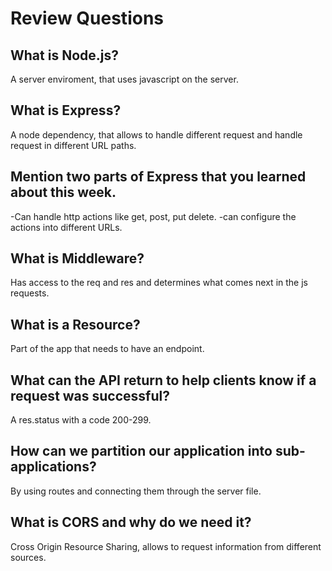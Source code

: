 # Review Questions

## What is Node.js? 
A server enviroment, that uses javascript on the server.

## What is Express? 
A node dependency, that allows to handle different request and handle request in different URL paths.

## Mention two parts of Express that you learned about this week.
-Can handle http actions like get, post, put delete.
-can configure the actions into different URLs.

## What is Middleware?
Has access to the req and res and determines what comes next in the js requests.

## What is a Resource?
Part of the app that needs to have an endpoint.

## What can the API return to help clients know if a request was successful?
A res.status with a code 200-299.

## How can we partition our application into sub-applications?
By using routes and connecting them through the server file.

## What is CORS and why do we need it?
Cross Origin Resource Sharing, allows to request information from different sources.